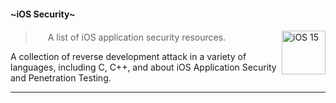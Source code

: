#### ~iOS Security~ 

<a href="https://www.blackhatethicalhacking.com/"><img src="https://upload.wikimedia.org/wikipedia/commons/5/56/IOS_15_logo.png" align="right" width="70" alt="iOS 15"></a>

> [<img src="https://upload.wikimedia.org/wikipedia/commons/thumb/1/1b/Apple_logo_grey.svg/30px-Apple_logo_grey.svg.png" width="16">]() A list of iOS application security resources.

<!--lint enable double-link-->

A collection of reverse development attack in a variety of languages, including C, C++, and about iOS Application Security and Penetration Testing.

---
